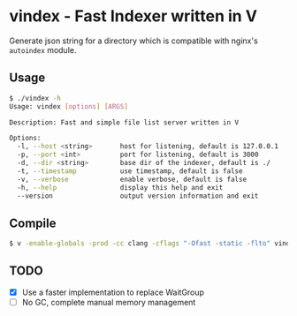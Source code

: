 # vindex - Fast Indexer written in V

Generate json string for a directory which is compatible with nginx's `autoindex` module. 

## Usage

```bash
$ ./vindex -h
Usage: vindex [options] [ARGS]

Description: Fast and simple file list server written in V

Options:
  -l, --host <string>       host for listening, default is 127.0.0.1
  -p, --port <int>          port for listening, default is 3000
  -d, --dir <string>        base dir of the indexer, default is ./
  -t, --timestamp           use timestamp, default is false
  -v, --verbose             enable verbose, default is false
  -h, --help                display this help and exit
  --version                 output version information and exit
```

## Compile

```bash
$ v -enable-globals -prod -cc clang -cflags "-Ofast -static -flto" vindex.v
```

## TODO

- [x] Use a faster implementation to replace WaitGroup
- [ ] No GC, complete manual memory management